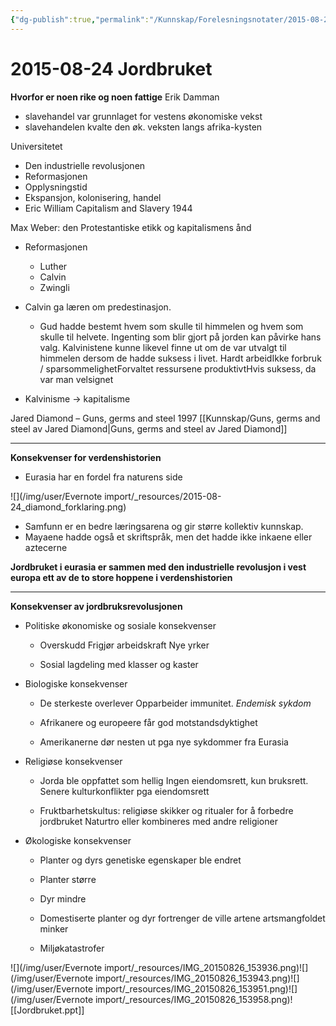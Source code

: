 ```yaml
---
{"dg-publish":true,"permalink":"/Kunnskap/Forelesningsnotater/2015-08-24 Jordbruket/","tags":["forelesning","hi100","historie"]}
---
```



# 2015-08-24 Jordbruket

**Hvorfor er noen rike og noen fattige**
Erik Damman

* slavehandel var grunnlaget for vestens økonomiske vekst
* slavehandelen kvalte den øk. veksten langs afrika-kysten

Universitetet

* Den industrielle revolusjonen
* Reformasjonen
* Opplysningstid
* Ekspansjon, kolonisering, handel
* Eric William Capitalism and Slavery 1944

Max Weber: den Protestantiske etikk og kapitalismens ånd

* Reformasjonen
  * Luther
  * Calvin
  * Zwingli
* Calvin ga læren om predestinasjon. 
  * Gud hadde bestemt hvem som skulle til himmelen og hvem som skulle til helvete. Ingenting som blir gjort på jorden kan påvirke hans valg. Kalvinistene kunne likevel finne ut om de var utvalgt til himmelen dersom de hadde suksess i livet.
    Hardt arbeidIkke forbruk / sparsommelighetForvaltet ressursene produktivtHvis suksess, da var man velsignet
    
* Kalvinisme -> kapitalisme

Jared Diamond – Guns, germs and steel 1997
[[Kunnskap/Guns, germs and steel av Jared Diamond\|Guns, germs and steel av Jared Diamond]]

* * *

**Konsekvenser for verdenshistorien**

* Eurasia har en fordel fra naturens side

![](/img/user/Evernote import/_resources/2015-08-24_diamond_forklaring.png)

* Samfunn er en bedre læringsarena og gir større kollektiv kunnskap.
* Mayaene hadde også et skriftspråk, men det hadde ikke inkaene eller aztecerne

**Jordbruket i eurasia er sammen med den industrielle revolusjon i vest europa ett av de to store hoppene i verdenshistorien**

* * *

**Konsekvenser av jordbruksrevolusjonen**

* Politiske økonomiske og sosiale konsekvenser
  * Overskudd
    Frigjør arbeidskraft
    Nye yrker
    
  * Sosial lagdeling med klasser og kaster
* Biologiske konsekvenser
  * De sterkeste overlever
    Opparbeider immunitet. _Endemisk sykdom_
    
  * Afrikanere og europeere får god motstandsdyktighet
  * Amerikanerne dør nesten ut pga nye sykdommer fra Eurasia
* Religiøse konsekvenser
  * Jorda ble oppfattet som hellig
    Ingen eiendomsrett, kun bruksrett. Senere kulturkonflikter pga eiendomsrett
    
  * Fruktbarhetskultus: religiøse skikker og ritualer for å forbedre jordbruket
    Naturtro eller kombineres med andre religioner
    
* Økologiske konsekvenser
  * Planter og dyrs genetiske egenskaper ble endret
  * Planter større
  * Dyr mindre
  * Domestiserte planter og dyr fortrenger de ville artene
    artsmangfoldet minker
    
  * Miljøkatastrofer

![](/img/user/Evernote import/_resources/IMG_20150826_153936.png)![](/img/user/Evernote import/_resources/IMG_20150826_153943.png)![](/img/user/Evernote import/_resources/IMG_20150826_153951.png)![](/img/user/Evernote import/_resources/IMG_20150826_153958.png)![[Jordbruket.ppt]]
